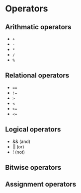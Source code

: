 
# Operators

## Arithmatic operators

- `+` 
- `-`
- `*`
- `/` 
- `%` 

## Relational operators
- `==`
- `!=`
- `>`
- `<`
- `>=`
- `<=`


## Logical operators
- && (and)
- || (or)
- ! (not)

## Bitwise operators

## Assignment operators